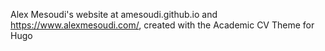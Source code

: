 Alex Mesoudi's website at amesoudi.github.io and https://www.alexmesoudi.com/, created with the Academic CV Theme for Hugo

